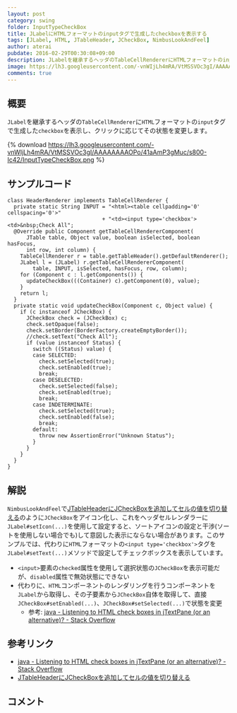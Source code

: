 ```yaml
---
layout: post
category: swing
folder: InputTypeCheckBox
title: JLabelにHTMLフォーマットのinputタグで生成したcheckboxを表示する
tags: [JLabel, HTML, JTableHeader, JCheckBox, NimbusLookAndFeel]
author: aterai
pubdate: 2016-02-29T00:30:08+09:00
description: JLabelを継承するヘッダのTableCellRendererにHTMLフォーマットのinputタグで生成したcheckboxを表示し、クリックに応じてその状態を変更します。
image: https://lh3.googleusercontent.com/-vnWIjLh4mRA/VtMSSVOc3gI/AAAAAAAAOPo/41aAmP3gMuc/s800-Ic42/InputTypeCheckBox.png
comments: true
---
```

## 概要
`JLabel`を継承するヘッダの`TableCellRenderer`に`HTML`フォーマットの`input`タグで生成した`checkbox`を表示し、クリックに応じてその状態を変更します。

{% download https://lh3.googleusercontent.com/-vnWIjLh4mRA/VtMSSVOc3gI/AAAAAAAAOPo/41aAmP3gMuc/s800-Ic42/InputTypeCheckBox.png %}

## サンプルコード
<pre class="prettyprint"><code>class HeaderRenderer implements TableCellRenderer {
  private static String INPUT = "&lt;html&gt;&lt;table cellpadding='0' cellspacing='0'&gt;"
                              + "&lt;td&gt;&lt;input type='checkbox'&gt;&lt;td&gt;&amp;nbsp;Check All";
  @Override public Component getTableCellRendererComponent(
      JTable table, Object value, boolean isSelected, boolean hasFocus,
      int row, int column) {
    TableCellRenderer r = table.getTableHeader().getDefaultRenderer();
    JLabel l = (JLabel) r.getTableCellRendererComponent(
        table, INPUT, isSelected, hasFocus, row, column);
    for (Component c : l.getComponents()) {
      updateCheckBox(((Container) c).getComponent(0), value);
    }
    return l;
  }
  private static void updateCheckBox(Component c, Object value) {
    if (c instanceof JCheckBox) {
      JCheckBox check = (JCheckBox) c;
      check.setOpaque(false);
      check.setBorder(BorderFactory.createEmptyBorder());
      //check.setText("Check All");
      if (value instanceof Status) {
        switch ((Status) value) {
        case SELECTED:
          check.setSelected(true);
          check.setEnabled(true);
          break;
        case DESELECTED:
          check.setSelected(false);
          check.setEnabled(true);
          break;
        case INDETERMINATE:
          check.setSelected(true);
          check.setEnabled(false);
          break;
        default:
          throw new AssertionError("Unknown Status");
        }
      }
    }
  }
}
</code></pre>

## 解説
`NimbusLookAndFeel`で[JTableHeaderにJCheckBoxを追加してセルの値を切り替える](https://ateraimemo.com/Swing/TableHeaderCheckBox.html)のように`JCheckBox`をアイコン化し、これをヘッダセルレンダラーに`JLabel#setIcon(...)`を使用して設定すると、ソートアイコンの設定と干渉(ソートを使用しない場合でも)して意図した表示にならない場合があります。このサンプルでは、代わりに`HTML`フォーマットの`<input type='checkbox'>`タグを`JLabel#setText(...)`メソッドで設定してチェックボックスを表示しています。

- `<input>`要素の`checked`属性を使用して選択状態の`JCheckBox`を表示可能だが、`disabled`属性で無効状態にできない
- 代わりに、`HTML`コンポーネントのレンダリングを行うコンポーネントを`JLabel`から取得し、その子要素から`JCheckBox`自体を取得して、直接`JCheckBox#setEnabled(...)`、`JCheckBox#setSelected(...)`で状態を変更
    - 参考: [java - Listening to HTML check boxes in jTextPane (or an alternative)? - Stack Overflow](https://stackoverflow.com/questions/7958378/listening-to-html-check-boxes-in-jtextpane-or-an-alternative)

<!-- dummy comment line for breaking list -->

## 参考リンク
- [java - Listening to HTML check boxes in jTextPane (or an alternative)? - Stack Overflow](https://stackoverflow.com/questions/7958378/listening-to-html-check-boxes-in-jtextpane-or-an-alternative)
- [JTableHeaderにJCheckBoxを追加してセルの値を切り替える](https://ateraimemo.com/Swing/TableHeaderCheckBox.html)

<!-- dummy comment line for breaking list -->

## コメント
